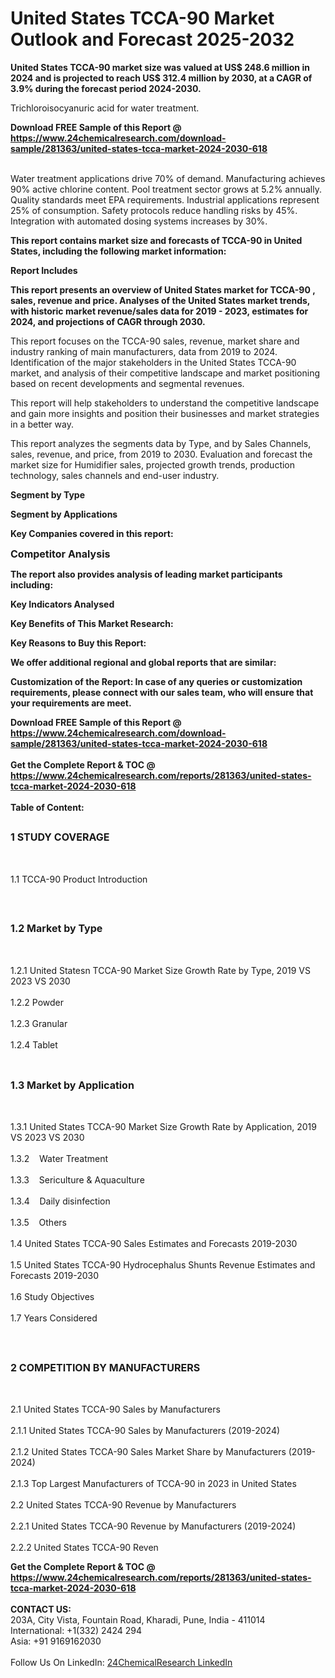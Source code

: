 <h1>United States TCCA-90 Market Outlook and Forecast 2025-2032</h1><p><strong>United States TCCA-90 market size was valued at US$ 248.6 million in 2024 and is projected to reach US$ 312.4 million by 2030, at a CAGR of 3.9% during the forecast period 2024-2030.</strong></p><p>
</p><p>Trichloroisocyanuric acid for water treatment.</p><div><b>Download FREE Sample of this Report @ 
            <a href="https://www.24chemicalresearch.com/download-sample/281363/united-states-tcca-market-2024-2030-618">
            https://www.24chemicalresearch.com/download-sample/281363/united-states-tcca-market-2024-2030-618</a></b></div><br><p>
</p><p>Water treatment applications drive 70% of demand. Manufacturing achieves 90% active chlorine content. Pool treatment sector grows at 5.2% annually. Quality standards meet EPA requirements. Industrial applications represent 25% of consumption. Safety protocols reduce handling risks by 45%. Integration with automated dosing systems increases by 30%.</p><p>
</p><p><strong>This report contains market size and forecasts of TCCA-90 in United States, including the following market information:</strong></p><p>
</p><p>
</p><p><strong>Report Includes</strong></p><p>
</p><p><strong>This report presents an overview of United States market for TCCA-90 , sales, revenue and price. Analyses of the United States market trends, with historic market revenue/sales data for 2019 - 2023, estimates for 2024, and projections of CAGR through 2030.</strong></p><p>
</p><p>This report focuses on the TCCA-90 sales, revenue, market share and industry ranking of main manufacturers, data from 2019 to 2024. Identification of the major stakeholders in the United States TCCA-90 market, and analysis of their competitive landscape and market positioning based on recent developments and segmental revenues.</p><p>
</p><p>This report will help stakeholders to understand the competitive landscape and gain more insights and position their businesses and market strategies in a better way.</p><p>
</p><p>This report analyzes the segments data by Type, and by Sales Channels, sales, revenue, and price, from 2019 to 2030. Evaluation and forecast the market size for Humidifier sales, projected growth trends, production technology, sales channels and end-user industry.</p><p>
<strong>Segment by Type</strong></p><p>
</p><p>
<strong>Segment by Applications</strong></p><p>
</p><p>
</p><p><strong>Key Companies covered in this report:</strong></p><p>
</p><p>
</p><p><strong style="font-size:16px">Competitor Analysis</strong></p><p>
</p><p><strong>The report also provides analysis of leading market participants including:</strong></p><p>
</p><p>
</p><p><strong>Key Indicators Analysed</strong></p><p>
</p><p>
</p><p><strong>Key Benefits of This Market Research:</strong></p><p>
</p><p>
</p><p><strong>Key Reasons to Buy this Report:</strong></p><p>
</p><p>
</p><p><strong>We offer additional regional and global reports that are similar:</strong></p><p>
</p><p>
</p><p><strong>Customization of the Report: In case of any queries or customization requirements, please connect with our sales team, who will ensure that your requirements are meet.</strong></p><div><b>Download FREE Sample of this Report @ 
            <a href="https://www.24chemicalresearch.com/download-sample/281363/united-states-tcca-market-2024-2030-618">
            https://www.24chemicalresearch.com/download-sample/281363/united-states-tcca-market-2024-2030-618</a></b></div><br><div><b>Get the Complete Report & TOC @ 
            <a href="https://www.24chemicalresearch.com/reports/281363/united-states-tcca-market-2024-2030-618">
            https://www.24chemicalresearch.com/reports/281363/united-states-tcca-market-2024-2030-618</a></b></div><br>
            <b>Table of Content:</b><p><h2><span style="font-size:16px"><strong>1 STUDY COVERAGE</strong></span></h2><br />
<p>1.1 TCCA-90 Product Introduction</p><br />
<h2><span style="font-size:16px"><strong>1.2 Market by Type</strong></span></h2><br />
<p>1.2.1 United Statesn TCCA-90 Market Size Growth Rate by Type, 2019 VS 2023 VS 2030<br /><br />
1.2.2 Powder&nbsp;&nbsp; &nbsp;<br /><br />
1.2.3 Granular<br /><br />
1.2.4 Tablet<br /><br />
<h2><span style="font-size:16px"><strong>1.3 Market by Application</strong></span></h2><br />
<p>1.3.1 United States TCCA-90 Market Size Growth Rate by Application, 2019 VS 2023 VS 2030<br /><br />
1.3.2&nbsp;&nbsp; &nbsp;Water Treatment<br /><br />
1.3.3&nbsp;&nbsp; &nbsp;Sericulture & Aquaculture<br /><br />
1.3.4&nbsp;&nbsp; &nbsp;Daily disinfection<br /><br />
1.3.5&nbsp;&nbsp; &nbsp;Others<br /><br />
1.4 United States TCCA-90 Sales Estimates and Forecasts 2019-2030<br /><br />
1.5 United States TCCA-90 Hydrocephalus Shunts Revenue Estimates and Forecasts 2019-2030<br /><br />
1.6 Study Objectives<br /><br />
1.7 Years Considered</p><br />
<h2><span style="font-size:16px"><strong>2 COMPETITION BY MANUFACTURERS</strong></span></h2><br />
<p>2.1 United States TCCA-90 Sales by Manufacturers<br /><br />
2.1.1 United States TCCA-90 Sales by Manufacturers (2019-2024)<br /><br />
2.1.2 United States TCCA-90 Sales Market Share by Manufacturers (2019-2024)<br /><br />
2.1.3 Top Largest Manufacturers of TCCA-90 in 2023 in United States<br /><br />
2.2 United States TCCA-90 Revenue by Manufacturers<br /><br />
2.2.1 United States TCCA-90 Revenue by Manufacturers (2019-2024)<br /><br />
2.2.2 United States TCCA-90 Reven</p><div><b>Get the Complete Report & TOC @ 
            <a href="https://www.24chemicalresearch.com/reports/281363/united-states-tcca-market-2024-2030-618">
            https://www.24chemicalresearch.com/reports/281363/united-states-tcca-market-2024-2030-618</a></b></div><br><b>CONTACT US:</b><br>
            203A, City Vista, Fountain Road, Kharadi, Pune, India - 411014<br>
            International: +1(332) 2424 294<br>
            Asia: +91 9169162030 <br><br>
            Follow Us On LinkedIn: <a href="https://www.linkedin.com/company/24chemicalresearch/">24ChemicalResearch LinkedIn</a>